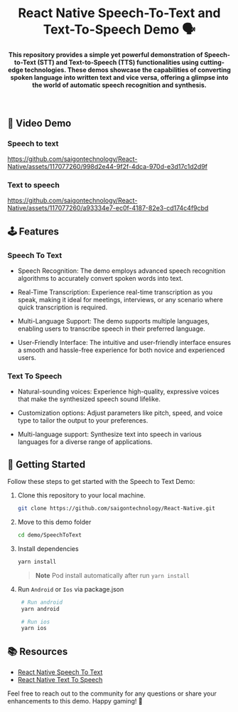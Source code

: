 <h1 align="center">
    React Native Speech-To-Text and Text-To-Speech Demo 🗣️
</h1>

<h4 align="center">This repository provides a simple yet powerful demonstration of Speech-to-Text (STT) and Text-to-Speech (TTS) functionalities using cutting-edge technologies. These demos showcase the capabilities of converting spoken language into written text and vice versa, offering a glimpse into the world of automatic speech recognition and synthesis.</h4>

<br/>

## 🎥 Video Demo 

### Speech to text

https://github.com/saigontechnology/React-Native/assets/117077260/998d2e44-9f2f-4dca-970d-e3d17c1d2d9f

### Text to speech

https://github.com/saigontechnology/React-Native/assets/117077260/a93334e7-ec0f-4187-82e3-cd174c4f9cbd

## 🕹️ Features

### Speech To Text

- Speech Recognition: The demo employs advanced speech recognition algorithms to accurately convert spoken words into text.

- Real-Time Transcription: Experience real-time transcription as you speak, making it ideal for meetings, interviews, or any scenario where quick transcription is required.

- Multi-Language Support: The demo supports multiple languages, enabling users to transcribe speech in their preferred language.

- User-Friendly Interface: The intuitive and user-friendly interface ensures a smooth and hassle-free experience for both novice and experienced users.

### Text To Speech 

- Natural-sounding voices: Experience high-quality, expressive voices that make the synthesized speech sound lifelike.

- Customization options: Adjust parameters like pitch, speed, and voice type to tailor the output to your preferences.

- Multi-language support: Synthesize text into speech in various languages for a diverse range of applications.

## 🚀 Getting Started

Follow these steps to get started with the Speech to Text Demo:

1. Clone this repository to your local machine.
    ```sh
    git clone https://github.com/saigontechnology/React-Native.git
    ```
2. Move to this demo folder
    ```sh
    cd demo/SpeechToText   
    ```
3. Install dependencies
    ```sh
    yarn install   
    ```
    > **Note**
    > Pod install automatically after run `yarn install`  
4. Run `Android` or `Ios` via package.json
   ```sh
    # Run android
    yarn android

    # Run ios
    yarn ios
   ```

## 📚 Resources

- [React Native Speech To Text](https://github.com/react-native-voice/voice)
- [React Native Text To Speech](https://github.com/ak1394/react-native-tts)

Feel free to reach out to the community for any questions or share your enhancements to this demo. Happy gaming! 🎉
